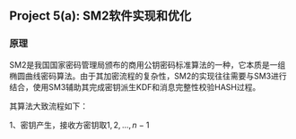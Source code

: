 ## Project 5(a): SM2软件实现和优化
### 原理
SM2是我国国家密码管理局颁布的商用公钥密码标准算法的一种，它本质是一组椭圆曲线密码算法。由于其加密流程的复杂性，SM2的实现往往需要与SM3进行结合，使用SM3辅助其完成密钥派生KDF和消息完整性校验HASH过程。

其算法大致流程如下：

1、密钥产生，接收方密钥取${1,2,...,n-1}$
